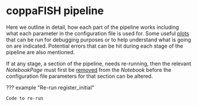 # coppaFISH pipeline

Here we outline in detail, how each part of the pipeline works including what each parameter in
the configuration file is used for. Some useful [plots](../code/plot/viewer.md) 
that can be run for debugging purposes or to help understand what is going on are indicated. Potential
errors that can be hit during each stage of the pipeline are also mentioned.

If at any stage, a section of the pipeline, needs re-running, then the relevant *NotebookPage* must first be 
[removed](../notebook.md#deleting-a-notebookpage) 
from the *Notebook* before the configuration file parameters for that section can be altered.

??? example "Re-run register_initial"

    Code to re-run 
